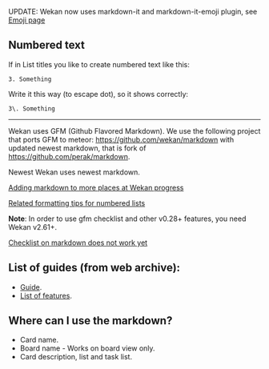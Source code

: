 UPDATE: Wekan now uses markdown-it and markdown-it-emoji plugin, see [Emoji page](Emoji)

## Numbered text

If in List titles you like to create numbered text like this:
```
3. Something
```
Write it this way (to escape dot), so it shows correctly:
```
3\. Something
```


***


Wekan uses GFM (Github Flavored Markdown).
We use the following project that ports GFM to meteor: https://github.com/wekan/markdown with updated newest markdown, that is fork of https://github.com/perak/markdown.

Newest Wekan uses newest markdown.

[Adding markdown to more places at Wekan progress](https://github.com/wekan/wekan/issues/2334)

[Related formatting tips for numbered lists](https://github.com/wekan/wekan/issues/2425)

**Note**: In order to use gfm checklist and other v0.28+ features, you need Wekan v2.61+.

[Checklist on markdown does not work yet](https://github.com/wekan/wekan/issues/2419)

## List of guides (from web archive):
* [Guide](https://guides.github.com/features/mastering-markdown/).
* [List of features](https://github.github.com/gfm/).

## Where can I use the markdown?
* Card name.
* Board name - Works on board view only. 
* Card description, list and task list.